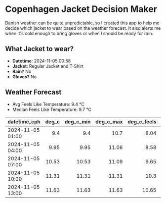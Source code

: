 
# Copenhagen Jacket Decision Maker

Danish weather can be quite unpredictable, so I created this app to help me decide which jacket to wear based on the weather forecast. 
It also alerts me when it's cold enough to bring gloves or when I should be ready for rain.

## What Jacket to wear?

- **Datetime**: 2024-11-05 00:58
- **Jacket**: Regular Jacket and T-Shirt
- **Rain?** No
- **Gloves?** No

## Weather Forecast
- Avg Feels Like Temperature: 9.4 °C
- Median Feels Like Temperature: 9.7 °C

| datetime_cph     |   deg_c |   deg_c_min |   deg_c_max |   deg_c_feels | weather   | wind   | rain   |
|:-----------------|--------:|------------:|------------:|--------------:|:----------|:-------|:-------|
| 2024-11-05 01:00 |    9.4  |        9.4  |       10.7  |          8.04 | Clouds    | Low    | None   |
| 2024-11-05 04:00 |    9.95 |        9.95 |       11.06 |          8.58 | Clouds    | Low    | None   |
| 2024-11-05 07:00 |   10.53 |       10.53 |       11.09 |          9.65 | Clouds    | Low    | None   |
| 2024-11-05 10:00 |   11.31 |       11.31 |       11.31 |         10.3  | Clouds    | Low    | None   |
| 2024-11-05 13:00 |   11.63 |       11.63 |       11.63 |         10.65 | Clouds    | Low    | None   |
        